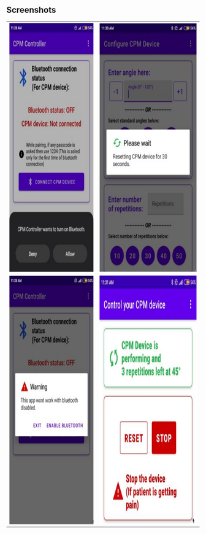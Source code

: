 ## Screenshots
<table>
  <tr>
    <td><img src="./Screenshots/1.png"  alt="1" width=587px height=650px></td>
    <td><img src="./Screenshots/2.png" alt="2" width=490px height=650px></td>
   </tr> 
   <tr>
      <td><img src="./Screenshots/3.png" alt="3" width=491px height=650px></td>
      <td><img src="./Screenshots/4.png" alt="4" width=679px height=650px></td>
  </tr>
</table>
